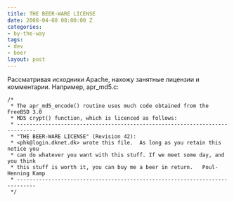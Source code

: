 ```yaml
---
title: THE BEER-WARE LICENSE
date: 2008-04-08 08:00:00 Z
categories:
- by-the-way
tags:
- dev
- beer
layout: post
---
```


Рассматривая исходники Apache, нахожу занятные лицензии и комментарии. Например, apr_md5.c:


    /*
     * The apr_md5_encode() routine uses much code obtained from the FreeBSD 3.0
     * MD5 crypt() function, which is licenced as follows:
     * ----------------------------------------------------------------------------
     * "THE BEER-WARE LICENSE" (Revision 42):
     * <phk@login.dknet.dk> wrote this file.  As long as you retain this notice you
     * can do whatever you want with this stuff. If we meet some day, and you think
     * this stuff is worth it, you can buy me a beer in return.   Poul-Henning Kamp
     * ----------------------------------------------------------------------------
     */

